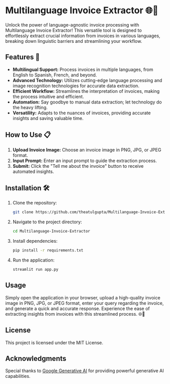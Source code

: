 # Multilanguage Invoice Extractor 🌐💼

Unlock the power of language-agnostic invoice processing with Multilanguage Invoice Extractor! This versatile tool is designed to effortlessly extract crucial information from invoices in various languages, breaking down linguistic barriers and streamlining your workflow.

## Features 🚀

- **Multilingual Support:** Process invoices in multiple languages, from English to Spanish, French, and beyond.
- **Advanced Technology:** Utilizes cutting-edge language processing and image recognition technologies for accurate data extraction.
- **Efficient Workflow:** Streamlines the interpretation of invoices, making the process intuitive and efficient.
- **Automation:** Say goodbye to manual data extraction; let technology do the heavy lifting.
- **Versatility:** Adapts to the nuances of invoices, providing accurate insights and saving valuable time.

## How to Use 📋

1. **Upload Invoice Image:** Choose an invoice image in PNG, JPG, or JPEG format.
2. **Input Prompt:** Enter an input prompt to guide the extraction process.
3. **Submit:** Click the "Tell me about the invoice" button to receive automated insights.

## Installation 🛠️

1. Clone the repository:

   ```bash
   git clone https://github.com/theatulgupta/Multilanguage-Invoice-Extractor.git
   ```

2. Navigate to the project directory:

   ```bash
   cd Multilanguage-Invoice-Extractor
   ```

3. Install dependencies:

   ```bash
   pip install -r requirements.txt
   ```

4. Run the application:
   ```bash
   streamlit run app.py
   ```

## Usage

Simply open the application in your browser, upload a high-quality invoice image in PNG, JPG, or JPEG format, enter your query regarding the invoice, and generate a quick and accurate response. Experience the ease of extracting insights from invoices with this streamlined process. 🌐💼

## License

This project is licensed under the MIT License.

## Acknowledgments

Special thanks to [Google Generative AI](https://ai.google/discover/generativeai/) for providing powerful generative AI capabilities.
